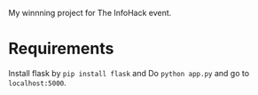 My winnning project for The InfoHack event. 

# Requirements

Install flask by `pip install flask` and Do `python app.py` and go to `localhost:5000`.

